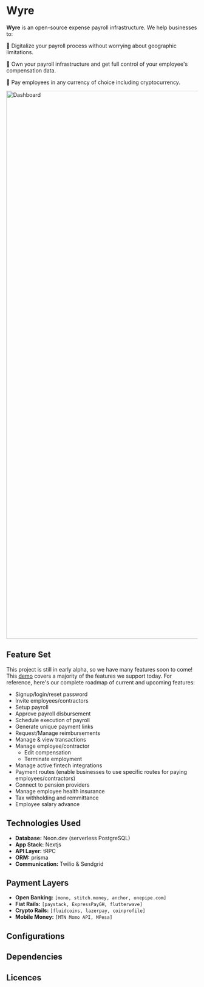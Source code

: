 # Wyre

**Wyre** is an open-source expense payroll infrastructure. We help businesses to:

🚀 Digitalize your payroll process without worrying about geographic limitations.

🔖 Own your payroll infrastructure and get full control of your employee's compensation data.

💅 Pay employees in any currency of choice including cryptocurrency.

<img width="1440" alt="Dashboard" src="https://user-images.githubusercontent.com/80969653/224554162-916aca6c-a55d-4fa4-a481-2ab109ac60ac.png">

## Feature Set

This project is still in early alpha, so we have many features soon to come! This [demo](https://www.figma.com/proto/AfwBeFCb2WTCq8MLmfh37W/Wyre---UPDATED-%E2%9A%A0%EF%B8%8F%F0%9F%9A%A9?page-id=615%3A13922&node-id=615%3A19018&viewport=73%2C-806%2C0.24&scaling=scale-down&starting-point-node-id=615%3A19018&show-proto-sidebar=1) covers a majority of the features we support today. For reference, here's our complete roadmap of current and upcoming features:

- Signup/login/reset password
- Invite employees/contractors
- Setup payroll
- Approve payroll disbursement
- Schedule execution of payroll
- Generate unique payment links
- Request/Manage reimbursements
- Manage & view transactions
- Manage employee/contractor
  - Edit compensation
  - Terminate employment
- Manage active fintech integrations
- Payment routes (enable businesses to use specific routes for paying employees/contractors)
- Connect to pension providers
- Manage employee health insurance
- Tax withholding and remmittance
- Employee salary advance

## Technologies Used

- **Database:** Neon.dev (serverless PostgreSQL)
- **App Stack:** Nextjs
- **API Layer:** tRPC
- **ORM:** prisma
- **Communication:** Twilio & Sendgrid

## Payment Layers

- **Open Banking:** `[mono, stitch.money, anchor, onepipe.com]`
- **Fiat Rails:** `[paystack, ExpressPayGH, flutterwave]`
- **Crypto Rails:** `[fluidcoins, lazerpay, coinprofile]`
- **Mobile Money:** `[MTN Momo API, MPesa]`

## Configurations

## Dependencies

## Licences
